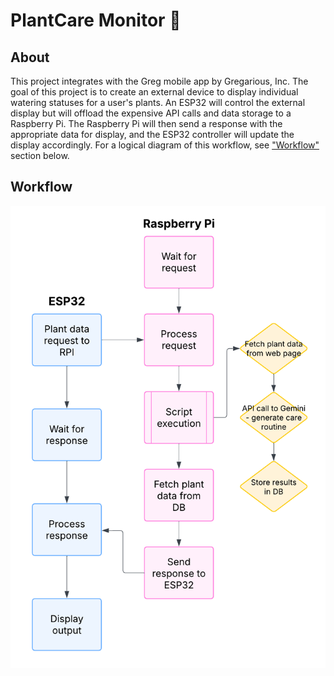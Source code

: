 # PlantCare Monitor 🌱

## About

This project integrates with the Greg mobile app by Gregarious, Inc. The goal of this project is to create an external device to display individual watering statuses for a user's plants. An ESP32 will control the external display but will offload the expensive API calls and data storage to a Raspberry Pi. The Raspberry Pi will then send a response with the appropriate data for display, and the ESP32 controller will update the display accordingly. For a logical diagram of this workflow, see ["Workflow"](#workflow) section below.

## Workflow

![Project workflow diagram](docs/workflow.png)